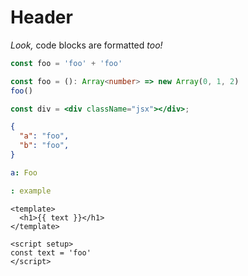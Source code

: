 Header
======

_Look,_ code blocks are formatted *too!*

```js
const foo = 'foo' + 'foo'
```

```ts
const foo = (): Array<number> => new Array(0, 1, 2)
foo()
```

```jsx
const div = <div className="jsx"></div>;
```

```json
{
  "a": "foo",
  "b": "foo",
}
```

```yaml
a: Foo

: example
```

```vue
<template>
  <h1>{{ text }}</h1>
</template>

<script setup>
const text = 'foo'
</script>
```

